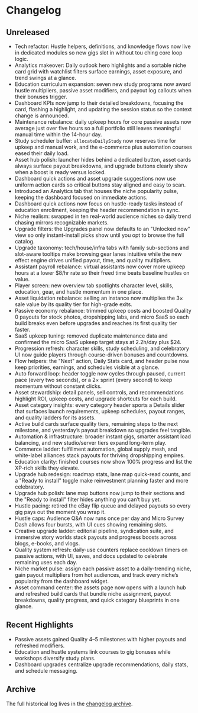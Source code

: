 # Changelog

## Unreleased
- Tech refactor: Hustle helpers, definitions, and knowledge flows now live in dedicated modules so new gigs slot in without tou
  ching core loop logic.
- Analytics makeover: Daily outlook hero highlights and a sortable niche card grid with watchlist filters surface earnings, asset exposure, and trend swings at a glance.
- Education curriculum expansion: seven new study programs now award hustle multipliers, passive asset modifiers, and payout log callouts when their bonuses trigger.
- Dashboard KPIs now jump to their detailed breakdowns, focusing the card, flashing a highlight, and updating the session status so the context change is announced.
- Maintenance rebalance: daily upkeep hours for core passive assets now average just over five hours so a full portfolio still leaves meaningful manual time within the 14-hour day.
- Study scheduler buffer: `allocateDailyStudy` now reserves time for upkeep and manual work, and the e-commerce plus automation courses eased their daily load.
- Asset hub polish: launcher hides behind a dedicated button, asset cards always surface payout breakdowns, and upgrade buttons
  clearly show when a boost is ready versus locked.
- Dashboard quick actions and asset upgrade suggestions now use uniform action cards so critical buttons stay aligned and easy to scan.
- Introduced an Analytics tab that houses the niche popularity pulse, keeping the dashboard focused on immediate actions.
- Dashboard quick actions now focus on hustle-ready tasks instead of education enrollment, keeping the header recommendation in sync.
- Niche realism: swapped in ten real-world audience niches so daily trend chasing mirrors recognizable markets.
- Upgrade filters: the Upgrades panel now defaults to an "Unlocked now" view so only instant-install picks show until you opt to browse the full catalog.
- Upgrade taxonomy: tech/house/infra tabs with family sub-sections and slot-aware tooltips make browsing gear lanes intuitive while the new effect engine drives unified payout, time, and quality multipliers.
- Assistant payroll rebalance: virtual assistants now cover more upkeep hours at a lower $8/hr rate so their freed time beats baseline hustles on value.
- Player screen: new overview tab spotlights character level, skills, education, gear, and hustle momentum in one place.
- Asset liquidation rebalance: selling an instance now multiplies the 3× sale value by its quality tier for high-grade exits.
- Passive economy rebalance: trimmed upkeep costs and boosted Quality 0 payouts for stock photos, dropshipping labs, and micro SaaS so each build breaks even before upgrades and reaches its first quality tier faster.
- SaaS upkeep tuning: removed duplicate maintenance data and confirmed the micro SaaS upkeep target stays at 2.2h/day plus $24.
- Progression refresh: character skills, study scheduling, and celebratory UI now guide players through course-driven bonuses and countdowns.
- Flow helpers: the "Next" action, Daily Stats card, and header pulse now keep priorities, earnings, and schedules visible at a glance.
- Auto forward loop: header toggle now cycles through paused, current pace (every two seconds), or a 2× sprint (every second) to keep momentum without constant clicks.
- Asset stewardship: detail panels, sell controls, and recommendations highlight ROI, upkeep costs, and upgrade shortcuts for each build.
- Asset category insights: every category header sports a Details slider that surfaces launch requirements, upkeep schedules, payout ranges, and quality ladders for its assets.
- Active build cards surface quality tiers, remaining steps to the next milestone, and yesterday’s payout breakdown so upgrades feel tangible.
- Automation & infrastructure: broader instant gigs, smarter assistant load balancing, and new studio/server tiers expand long-term play.
- Commerce ladder: fulfillment automation, global supply mesh, and white-label alliances stack payouts for thriving dropshipping empires.
- Education clarity: finished courses now show 100% progress and list the XP-rich skills they elevate.
- Upgrade hub redesign: roadmap stats, lane map quick-read counts, and a "Ready to install" toggle make reinvestment planning faster and more celebratory.
- Upgrade hub polish: lane map buttons now jump to their sections and the "Ready to install" filter hides anything you can’t buy yet.
- Hustle pacing: retired the eBay flip queue and delayed payouts so every gig pays out the moment you wrap it.
- Hustle caps: Audience Q&A now runs once per day and Micro Survey Dash allows four bursts, with UI cues showing remaining slots.
- Creative upgrade ladder: editorial pipeline, syndication suite, and immersive story worlds stack payouts and progress boosts across blogs, e-books, and vlogs.
- Quality system refresh: daily-use counters replace cooldown timers on passive actions, with UI, saves, and docs updated to celebrate remaining uses each day.
- Niche market pulse: assign each passive asset to a daily-trending niche, gain payout multipliers from hot audiences, and track every niche’s popularity from the dashboard widget.
- Asset command center: the assets page now opens with a launch hub and refreshed build cards that bundle niche assignment, payout breakdowns, quality progress, and quick category blueprints in one glance.

## Recent Highlights
- Passive assets gained Quality 4–5 milestones with higher payouts and refreshed modifiers.
- Education and hustle systems link courses to gig bonuses while workshops diversify study plans.
- Dashboard upgrades centralize upgrade recommendations, daily stats, and schedule messaging.

## Archive
The full historical log lives in the [changelog archive](archive/changelog-archive.md).
